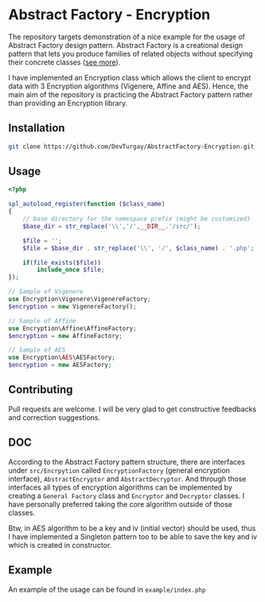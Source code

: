 # Abstract Factory - Encryption

The repository targets demonstration of a nice example for the usage of Abstract Factory design pattern. Abstract Factory is a creational design pattern that lets you produce families of related objects without specifying their concrete classes ([see more](https://pip.pypa.io/en/stable/)).

I have implemented an Encryption class which allows the client to encrypt data with 3 Encryption algorithms (Vigenere, Affine and AES). Hence, the main aim of the repository is practicing the Abstract Factory pattern rather than providing an Encryption library.

## Installation

```bash
git clone https://github.com/DevTurgay/AbstractFactory-Encryption.git
```

## Usage

```php
<?php

spl_autoload_register(function ($class_name)
{
	// base directory for the namespace prefix (might be customized)
    $base_dir = str_replace('\\','/',__DIR__.'/src/');

	$file = '';
	$file = $base_dir . str_replace('\\', '/', $class_name) . '.php';

	if(file_exists($file))
		include_once $file;
});

// Sample of Vigenere
use Encryption\Vigenere\VigenereFactory;
$encryption = new VigenereFactory();

// Sample of Affine
use Encryption\Affine\AffineFactory;
$encryption = new AffineFactory;

// Sample of AES
use Encryption\AES\AESFactory;
$encryption = new AESFactory;
```

## Contributing
Pull requests are welcome. I will be very glad to get constructive feedbacks and correction suggestions.

## DOC
According to the Abstract Factory pattern structure, there are interfaces under `src/Encrpytion` called `EncryptionFactory` (general encryption interface), `AbstractEncryptor` and `AbstractDecryptor`. And through those interfaces all types of encryption algorithms can be implemented by creating a `General Factory` class and `Encryptor` and `Decryptor` classes. I have personally preferred taking the core algorithm outside of those classes.

Btw, in AES algorithm to be a key and iv (initial vector) should be used, thus I have implemented a Singleton pattern too to be able to save the key and iv which is created in constructor.

## Example
An example of the usage can be found in `example/index.php`
